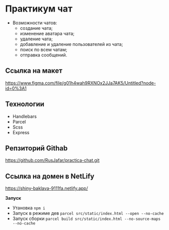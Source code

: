 # Практикум чат

- Возможности чатов:
  - создание чата;
  - изменение аватара чата;
  - удаление чата;
  - добавление и удаление пользователей из чата;
  - поиск по всем чатам;
  - отправка сообщений.
## Ссылка на макет
https://www.figma.com/file/g01h4wah9RXNOx2JJa7AK5/Untitled?node-id=0%3A1

## Технологии 
- Handlebars 
- Parcel
- Scss
- Express

##  Репзиторий  Githab  
https://github.com/RusJafar/practica-chat.git

## Ссылка на домен в NetLify
https://shiny-baklava-9111fa.netlify.app/

__Запуск__
- Утановка `npm i`
- Запуск в режиме дев `parcel src/static/index.html --open --no-cache`
- Запуск сборки `parcel build src/static/index.html --no-source-maps --no-cache`

